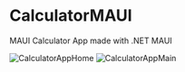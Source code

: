 # CalculatorMAUI
MAUI Calculator App made with .NET MAUI

![CalculatorAppHome](https://user-images.githubusercontent.com/32044172/219216354-9644ab33-54da-4d7a-af81-94cc43917548.png)
![CalculatorAppMain](https://user-images.githubusercontent.com/32044172/219216379-abe91a0f-6e50-4bc0-b02c-14568f1f7f90.png)
